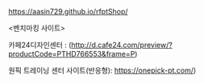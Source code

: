 
https://aasin729.github.io/rfptShop/

<벤치마킹 사이트> 

카페24디자인센터  : (http://d.cafe24.com/preview/?productCode=PTHD766553&frame=P) 

원픽 트레이닝 센터 사이트(반응형): https://onepick-pt.com/) 
  




